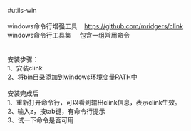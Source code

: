 #utils-win <br />
<br />
windows命令行增强工具&nbsp;&nbsp;&nbsp; https://github.com/mridgers/clink<br />
windows命令行工具集&nbsp;&nbsp;&nbsp;&nbsp; 包含一组常用命令<br />
<br />
<br />
安装步骤：<br />
1、安装clink<br />
2、将bin目录添加到windows环境变量PATH中<br />
<br />
安装完成后<br />
1、重新打开命令行，可以看到输出clink信息，表示clink生效。<br />
2、输入z，按tab键，有命令行提示<br />
3、试一下命令是否可用
